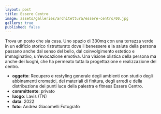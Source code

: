 ```yaml
---
layout: post
title: Essere Centro
image: assets/galleries/architettura/essere-centro/00.jpg
gallery: true
published: false
---
```


Trova un posto che sia casa. Uno spazio di 330mq con una terrazza verde in un edificio storico ristrutturato dove il benessere e la salute della persona passano anche dal senso del bello, dal coinvolgimento estetico e immaginativo, un’evocazione emotiva. Una visione olistica della persona ma anche dei luoghi, che ha permeato tutta la progettazione e realizzazione del centro.

- **oggetto**: Recupero e restyling generale degli ambienti con studio degli abbinamenti cromatici, dei materiali di finitura, degli arredi e della distribuzione dei punti luce della palestra e fitness Essere Centro.
- **committente**:  privato
- **luogo**: Lavis (TN)
- **data**: 2022
- **foto**: Andrea Giacomelli Fotografo
